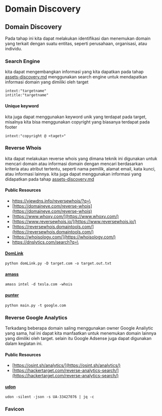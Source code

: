 # Domain Discovery

## Domain Discovery

Pada tahap ini kita dapat melakukan identifikasi dan menemukan domain yang terkait dengan suatu entitas, seperti perusahaan, organisasi, atau individu.

### Search Engine

kita dapat mengembangkan informasi yang kita dapatkan pada tahap [assets-discovery.md](assets-discovery.md "mention")  menggunakan search engine untuk mendapatkan informasi domain yang dimiliki oleh target

```
intext:"targetname"
intitle:"targetname"
```

#### Unique keyword

kita juga dapat menggunakan keyword unik yang terdapat pada target, misalnya kita bisa menggunakan copyright yang biasanya terdapat pada footer

```
intext:"copyright @ <taget>"
```

### Reverse Whois&#x20;

kita dapat melakukan reverse whois yang dimana teknik ini digunakan untuk mencari domain atau informasi domain dengan mencari berdasarkan kriteria atau atribut tertentu, seperti nama pemilik, alamat email, kata kunci, atau informasi lainnya. kita juga dapat menggunakan informasi yang didapatkan pada tahap [assets-discovery.md](assets-discovery.md "mention")

#### Public Resources

* [https://viewdns.info/reversewhois/?q=\<target>](https://viewdns.info/reversewhois/?q=%3Ctarget%3E)
* [https://domaineye.com/reverse-whois](https://domaineye.com/reverse-whois)
* [https://www.whoxy.com/](https://www.whoxy.com/)
* [https://www.reversewhois.io/](https://www.reversewhois.io/)
* [https://reversewhois.domaintools.com/](https://reversewhois.domaintools.com/)
* [https://whoisology.com/](https://whoisology.com/)
* [https://dnslytics.com/search?q=\<target>](https://dnslytics.com/search?q=%3Ctarget%3E)

#### [DomLink](https://github.com/vysecurity/DomLink)

```
python domLink.py -D target.com -o target.out.txt
```

#### [amass](https://github.com/owasp-amass/amass)

```
amass intel -d tesla.com -whois
```

#### [punter](https://github.com/nethunteros/punter)

```
python main.py -t google.com
```

### Reverse Google Analytics

Terkadang beberapa domain saling menggunakan owner Google Analiytic yang sama, hal ini dapat kita manfaatkan untuk menemukan domain lainnya yang dimiliki oleh target. selain itu Google Adsense juga dapat digunakan dalam kegiatan ini.

#### Public Resources

* [https://osint.sh/analytics/](https://osint.sh/analytics/)
* [https://hackertarget.com/reverse-analytics-search/](https://hackertarget.com/reverse-analytics-search/)

#### [udon](https://github.com/dhn/udon)

```
udon -silent -json -s UA-33427076 | jq -c
```

### Favicon

